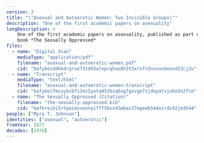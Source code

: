 ```yaml
---
version: 3
title: "\"Asexual and Autoerotic Women: Two Invisible Groups\""
description: "One of the first academic papers on asexuality"
longDescription: >
    One of the first academic papers on asexuality, published as part of the
    book *The Sexually Oppressed*
files:
  - name: "Digital Scan"
    mediaType: "application/pdf"
    filename: "asexual-and-autoerotic-women.pdf"
    cid: "bafybeiddkkdrgrue73tdh5alepcqhao6h3t3xrsfn3nvxucmeond23cj2u"
  - name: "Transcript"
    mediaType: "text/html"
    filename: "asexual-and-autoerotic-women-transcript"
    cid: "bafybeifmcuybcbfi34z2yotq452kvq6og7gxvge7zjdxpatxjubo3n2fcm"
  - name: "The Sexually Oppressed (Citation)"
    filename: "the-sexually-oppressed.bib"
    cid: "bafkreibi5rtpoimxvevnyif7f5bxx43wbas37egewb544oirds42jm3b44"
people: ["Myra T. Johnson"]
identities: ["asexual", "autoerotic"]
fromYear: 1977
decades: [1970]
---
```

